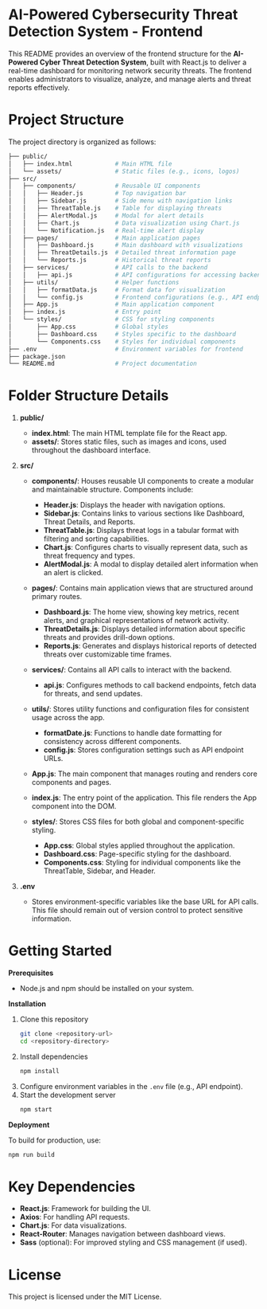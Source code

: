 ### <h1>AI-Powered Cybersecurity Threat Detection System - Frontend</h1>

This README provides an overview of the frontend structure for the **AI-Powered Cyber Threat Detection System**, built with React.js to deliver a real-time dashboard for monitoring network security threats. The frontend enables administrators to visualize, analyze, and manage alerts and threat reports effectively.


### <h1>Project Structure</h1>

The project directory is organized as follows:

```bash
├── public/
│   ├── index.html            # Main HTML file
│   └── assets/               # Static files (e.g., icons, logos)
├── src/
│   ├── components/           # Reusable UI components
│   │   ├── Header.js         # Top navigation bar
│   │   ├── Sidebar.js        # Side menu with navigation links
│   │   ├── ThreatTable.js    # Table for displaying threats
│   │   ├── AlertModal.js     # Modal for alert details
│   │   ├── Chart.js          # Data visualization using Chart.js
│   │   └── Notification.js   # Real-time alert display
│   ├── pages/                # Main application pages
│   │   ├── Dashboard.js      # Main dashboard with visualizations
│   │   ├── ThreatDetails.js  # Detailed threat information page
│   │   └── Reports.js        # Historical threat reports
│   ├── services/             # API calls to the backend
│   │   ├── api.js            # API configurations for accessing backend data
│   ├── utils/                # Helper functions
│   │   ├── formatData.js     # Format data for visualization
│   │   └── config.js         # Frontend configurations (e.g., API endpoints)
│   ├── App.js                # Main application component
│   ├── index.js              # Entry point
│   └── styles/               # CSS for styling components
│       ├── App.css           # Global styles
│       ├── Dashboard.css     # Styles specific to the dashboard
│       └── Components.css    # Styles for individual components
├── .env                      # Environment variables for frontend
├── package.json
└── README.md                 # Project documentation
```


### <h1>Folder Structure Details</h1>

1. **public/**
    - **index.html**: The main HTML template file for the React app.
    - **assets/**: Stores static files, such as images and icons, used throughout the dashboard interface.

2. **src/**
    - **components/**: Houses reusable UI components to create a modular and maintainable structure. Components include:
        - **Header.js**: Displays the header with navigation options.
        - **Sidebar.js**: Contains links to various sections like Dashboard, Threat Details, and Reports.
        - **ThreatTable.js**: Displays threat logs in a tabular format with filtering and sorting capabilities.
        - **Chart.js**: Configures charts to visually represent data, such as threat frequency and types.
        - **AlertModal.js**: A modal to display detailed alert information when an alert is clicked.

    - **pages/**: Contains main application views that are structured around primary routes.
        - **Dashboard.js**: The home view, showing key metrics, recent alerts, and graphical representations of network activity.
        - **ThreatDetails.js**: Displays detailed information about specific threats and provides drill-down options.
        - **Reports.js**: Generates and displays historical reports of detected threats over customizable time frames.
      
    - **services/**: Contains all API calls to interact with the backend.
        - **api.js**: Configures methods to call backend endpoints, fetch data for threats, and send updates.
      
    - **utils/**: Stores utility functions and configuration files for consistent usage across the app.
        - **formatDate.js**: Functions to handle date formatting for consistency across different components.
        - **config.js**: Stores configuration settings such as API endpoint URLs.
      
    - **App.js**: The main component that manages routing and renders core components and pages.
    
    - **index.js**: The entry point of the application. This file renders the App component into the DOM.
    
    - **styles/**: Stores CSS files for both global and component-specific styling.
        - **App.css**: Global styles applied throughout the application.
        - **Dashboard.css**: Page-specific styling for the dashboard.
        - **Components.css**: Styling for individual components like the ThreatTable, Sidebar, and Header.
      
3. **.env**
    - Stores environment-specific variables like the base URL for API calls. This file should remain out of version control to protect sensitive information.


### <h1>Getting Started</h1>
**Prerequisites**
  - Node.js and npm should be installed on your system.

**Installation**
  1. Clone this repository 
      ```bash
      git clone <repository-url>
      cd <repository-directory>
      ```
  2. Install dependencies
      ```bash
      npm install
      ```
  3. Configure environment variables in the `.env` file (e.g., API endpoint).
  4. Start the development server
     ```bash
     npm start
     ```

**Deployment** 

To build for production, use:
```bash
npm run build
```


### <h1>Key Dependencies </h1> 
  - **React.js**: Framework for building the UI.
  - **Axios**: For handling API requests.
  - **Chart.js**: For data visualizations.
  - **React-Router**: Manages navigation between dashboard views.
  - **Sass** (optional): For improved styling and CSS management (if used).

### <h1>License</h1>
This project is licensed under the MIT License.
